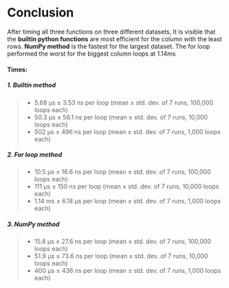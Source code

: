 # Conclusion

After timing all three functions on three different datasets, It is visible that the
**builtin python functions** are most efficient for the column with the least rows.
**NumPy method** is the fastest for the largest dataset. The for loop performed the worst for the biggest column loops at 1.14ms

#### Times:

##### 1. Builtin method
> - 5.68 μs ± 3.53 ns per loop (mean ± std. dev. of 7 runs, 100,000 loops each)
> - 50.3 μs ± 56.1 ns per loop (mean ± std. dev. of 7 runs, 10,000 loops each)
> - 502 μs ± 496 ns per loop (mean ± std. dev. of 7 runs, 1,000 loops each)

##### 2. *For loop* method
> - 10.5 μs ± 16.6 ns per loop (mean ± std. dev. of 7 runs, 100,000 loops each)
> - 111 μs ± 150 ns per loop (mean ± std. dev. of 7 runs, 10,000 loops each)
> - 1.14 ms ± 6.18 μs per loop (mean ± std. dev. of 7 runs, 1,000 loops each)

##### 3. NumPy method
> - 15.8 μs ± 27.6 ns per loop (mean ± std. dev. of 7 runs, 100,000 loops each)
> - 51.9 μs ± 73.6 ns per loop (mean ± std. dev. of 7 runs, 10,000 loops each)
> - 400 μs ± 436 ns per loop (mean ± std. dev. of 7 runs, 1,000 loops each)
